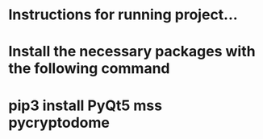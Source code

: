 # Instructions for running project...

# Install the necessary packages with the following command
# pip3 install PyQt5 mss pycryptodome